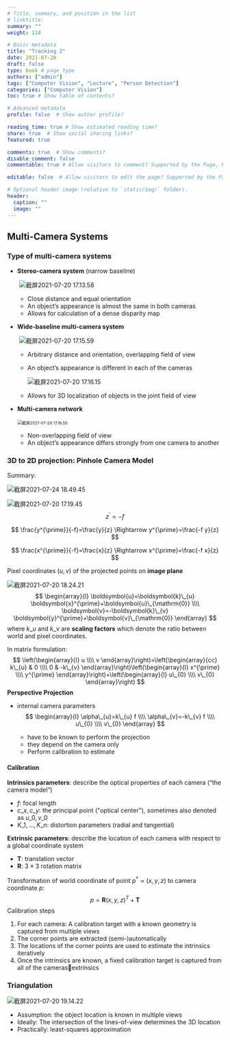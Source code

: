 ```yaml
---
# Title, summary, and position in the list
# linktitle: 
summary: ""
weight: 114

# Basic metadata
title: "Tracking 2"
date: 2021-07-20
draft: false
type: book # page type
authors: ["admin"]
tags: ["Computer Vision", "Lecture", "Person Detection"]
categories: ["Computer Vision"]
toc: true # Show table of contents?

# Advanced metadata
profile: false  # Show author profile?

reading_time: true # Show estimated reading time?
share: true  # Show social sharing links?
featured: true

comments: true  # Show comments?
disable_comment: false
commentable: true # Allow visitors to comment? Supported by the Page, Post, and Docs content types.

editable: false  # Allow visitors to edit the page? Supported by the Page, Post, and Docs content types.

# Optional header image (relative to `static/img/` folder).
header:
  caption: ""
  image: ""
---
```


## Multi-Camera Systems

### Type of multi-camera systems

- **Stereo-camera system** (narrow baseline)

  ​	![截屏2021-07-20 17.13.58](https://raw.githubusercontent.com/EckoTan0804/upic-repo/master/uPic/截屏2021-07-20%2017.13.58-20210720171721568.png)

  - Close distance and equal orientation
  - An object’s appearance is almost the same in both cameras
  - Allows for calculation of a dense disparity map

- **Wide-baseline multi-camera system**

  ​	![截屏2021-07-20 17.15.59](https://raw.githubusercontent.com/EckoTan0804/upic-repo/master/uPic/截屏2021-07-20%2017.15.59.png)

  - Arbitrary distance and orientation, overlapping field of view

  - An object’s appearance is different in each of the cameras

    ![截屏2021-07-20 17.16.15](https://raw.githubusercontent.com/EckoTan0804/upic-repo/master/uPic/截屏2021-07-20%2017.16.15.png)

  - Allows for 3D localization of objects in the joint field of view

- **Multi-camera network**

  ​	<img src="https://raw.githubusercontent.com/EckoTan0804/upic-repo/master/uPic/截屏2021-07-20%2017.16.55.png" alt="截屏2021-07-20 17.16.55" style="zoom:67%;" />

  - Non-overlapping field of view
  - An object’s appearance differs strongly from one camera to another

### 3D to 2D projection: Pinhole Camera Model

Summary:

![截屏2021-07-24 18.49.45](https://raw.githubusercontent.com/EckoTan0804/upic-repo/master/uPic/截屏2021-07-24%2018.49.45.png)

![截屏2021-07-20 17.19.45](https://raw.githubusercontent.com/EckoTan0804/upic-repo/master/uPic/截屏2021-07-20%2017.19.45.png)
$$
z^{\prime} = -f
$$

$$
\frac{y^{\prime}}{-f}=\frac{y}{z} \Rightarrow y^{\prime}=\frac{-f y}{z}
$$

$$
\frac{x^{\prime}}{-f}=\frac{x}{z}  \Rightarrow  x^{\prime}=\frac{-f x}{z}
$$

Pixel coordinates $(u, v)$ of the projected points on **image plane**

![截屏2021-07-20 18.24.21](https://raw.githubusercontent.com/EckoTan0804/upic-repo/master/uPic/截屏2021-07-20%2018.24.21.png)
$$
\begin{array}{l}
\boldsymbol{u}=\boldsymbol{k}\_{u} \boldsymbol{x}^{\prime}+\boldsymbol{u}\_{\mathrm{0}} \\\\
\boldsymbol{v}=-\boldsymbol{k}\_{v} \boldsymbol{y}^{\prime}+\boldsymbol{v}\_{\mathrm{0}}
\end{array}
$$
where $k\_u$ and $k\_v$ are **scaling factors** which denote the ratio between world and pixel coordinates.

In matrix formulation:
$$
\left(\begin{array}{l}
u \\\\
v
\end{array}\right)=\left(\begin{array}{cc}
k\_{u} & 0 \\\\
0 & -k\_{v}
\end{array}\right)\left(\begin{array}{l}
x^{\prime} \\\\
y^{\prime}
\end{array}\right)+\left(\begin{array}{l}
u\_{0} \\\\
v\_{0}
\end{array}\right)
$$
**Perspective Projection**

- internal camera parameters
  $$
  \begin{array}{l}
  \alpha\_{u}=k\_{u} f \\\\
  \alpha\_{v}=-k\_{v} f \\\\
  u\_{0} \\\\
  v\_{0}
  \end{array}
  $$

  - have to be known to perform the projection
  - they depend on the camera only
  - Perform calibration to estimate

#### Calibration

**Intrinsics parameters**: describe the optical properties of each camera (“the camera model”)

- $f$: focal length
- $c\_x, c\_y$: the principal point ("optical center"), sometimes also denoted as $u\_0, v\_0$
- $K\_1, \dots, K\_n$: distortion parameters (radial and tangential)

**Extrinsic parameters**: describe the location of each camera with respect to a global coordinate system

- $\mathbf{T}$: translation vector
- $\mathbf{R}$: $3 \times 3$ rotation matrix

Transformation of world coordinate of point $p^* = (x, y, z)$  to camera coordinate $p$:
$$
p = \mathbf{R} (x, y, z)^T + \mathbf{T}
$$
Calibration steps

1. For each camera: A calibration target with a known geometry is captured from multiple views
2. The corner points are extracted (semi-)automatically
3. The locations of the corner points are used to estimate the intrinsics iteratively
4. Once the intrinsics are known, a fixed calibration target is captured from all of the camerasextrinsics

### Triangulation

![截屏2021-07-20 19.14.22](https://raw.githubusercontent.com/EckoTan0804/upic-repo/master/uPic/截屏2021-07-20%2019.14.22.png)

- Assumption: the object location is known in multiple views
- Ideally: The intersection of the lines-of-view determines the 3D location
- Practically: least-squares approximation